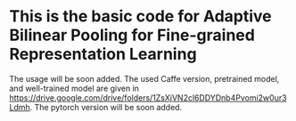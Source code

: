 # This is the basic code for Adaptive Bilinear Pooling for Fine-grained Representation Learning 
The usage will be soon added.
The used Caffe version, pretrained model, and well-trained model are given in https://drive.google.com/drive/folders/1ZsXjVN2cl6DDYDnb4Pvomi2w0ur3Ldmh.
The pytorch version will be soon added.
